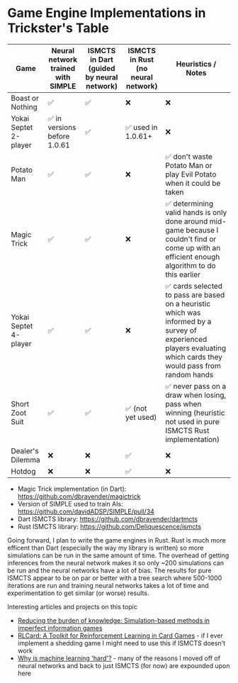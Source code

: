 # Game Engine Implementations in Trickster's Table

| Game                  | Neural network trained with SIMPLE | ISMCTS in Dart (guided by neural network) | ISMCTS in Rust (no neural network) | Heuristics / Notes                                                                                                                                               |
|-----------------------|------------------------------------|-------------------------------------------|------------------------------------|------------------------------------------------------------------------------------------------------------------------------------------------------------------|
| Boast or Nothing      | ✅                                  | ✅                                         | ❌                                  | ❌                                                                                                                                                                |
| Yokai Septet 2-player | ✅ in versions before 1.0.61        | ✅                                         | ✅ used in 1.0.61+                  | ❌                                                                                                                                                                |
| Potato Man            | ✅                                  | ✅                                         | ❌                                  | ✅ don't waste Potato Man or play Evil Potato when it could be taken                                                                                              |
| Magic Trick           | ✅                                  | ✅                                         | ❌                                  | ✅ determining valid hands is only done around mid-game because I couldn't find or come up with an efficient enough algorithm to do this earlier                  |
| Yokai Septet 4-player | ✅                                  | ✅                                         | ❌                                  | ✅ cards selected to pass are based on a heuristic which was informed by a survey of experienced players evaluating which cards they would pass from random hands |
| Short Zoot Suit       | ✅                                  | ✅                                         | ✅ (not yet used)                   | ✅ never pass on a draw when losing, pass when winning (heuristic not used in pure ISMCTS Rust implementation)                                                    |
| Dealer's Dilemma      | ❌                                  | ❌                                         | ✅                                  | ❌                                                                                                                                                                |
| Hotdog                | ❌                                  | ❌                                         | ✅                                  | ❌                                                                                                                                                                |

* Magic Trick implementation (in Dart): https://github.com/dbravender/magictrick
* Version of SIMPLE used to train AIs: https://github.com/davidADSP/SIMPLE/pull/34
* Dart ISMCTS library: https://github.com/dbravender/dartmcts
* Rust ISMCTS library: https://github.com/Deliquescence/ismcts

Going forward, I plan to write the game engines in Rust. Rust is much more efficent than Dart (especially the way my library is written) so more simulations can be run in the same amount of time. The overhead of getting inferences from the neural network makes it so only ~200 simulations can be run and the neural networks have a lot of bias. The results for pure ISMCTS appear to be on par or better with a tree search where 500-1000 iterations are run and training neural networks takes a lot of time and experimentation to get similar (or worse) results.

Interesting articles and projects on this topic

* [Reducing the burden of knowledge: Simulation-based methods in imperfect information games](https://www.aifactory.co.uk/newsletter/2013_01_reduce_burden.htm)
* [RLCard: A Toolkit for Reinforcement Learning in Card Games](https://rlcard.org/) - if I ever implement a shedding game I might need to use this if ISMCTS doesn't work
* [Why is machine learning 'hard'?](https://ai.stanford.edu/~zayd/why-is-machine-learning-hard.html) - many of the reasons I moved off of neural networks and back to just ISMCTS (for now) are expounded upon here
